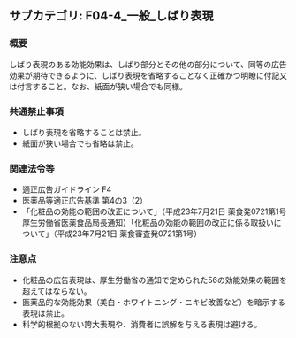## サブカテゴリ: F04-4_一般_しばり表現

### 概要
しばり表現のある効能効果は、しばり部分とその他の部分について、同等の広告効果が期待できるように、しばり表現を省略することなく正確かつ明瞭に付記又は付言すること。なお、紙面が狭い場合でも同様。

### 共通禁止事項
- しばり表現を省略することは禁止。  
- 紙面が狭い場合でも省略は禁止。  

### 関連法令等
- 適正広告ガイドライン F4
- 医薬品等適正広告基準 第4の3（2）  
- 「化粧品の効能の範囲の改正について」（平成23年7月21日 薬食発0721第1号 厚生労働省医薬食品局長通知）「化粧品の効能の範囲の改正に係る取扱いについて」（平成23年7月21日 薬食審査発0721第1号）  

### 注意点
- 化粧品の広告表現は、厚生労働省の通知で定められた56の効能効果の範囲を超えてはならない。  
- 医薬品的な効能効果（美白・ホワイトニング・ニキビ改善など）を暗示する表現は禁止。  
- 科学的根拠のない誇大表現や、消費者に誤解を与える表現は避ける。


